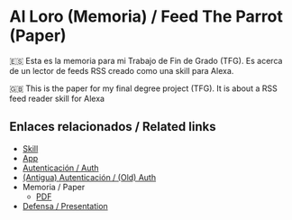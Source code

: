 # Al Loro (Memoria) / Feed The Parrot (Paper)

:es: Esta es la memoria para mi Trabajo de Fin de Grado (TFG). Es acerca de un lector de feeds RSS creado como una skill para Alexa.

:uk: This is the paper for my final degree project (TFG). It is about a RSS feed reader skill for Alexa

## Enlaces relacionados / Related links

- [Skill](https://github.com/algono/FeedTheParrot-RSS)
- [App](https://github.com/algono/feed_the_parrot_app)
- [Autenticación / Auth](https://github.com/algono/feed-the-parrot-auth)
- [(Antigua) Autenticación / (Old) Auth](https://github.com/algono/feed-the-parrot-auth-old)
- Memoria / Paper
  - [PDF](http://hdl.handle.net/10251/174256)
- [Defensa / Presentation](https://github.com/algono/feed-the-parrot-defensa)
